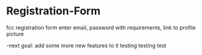 # Registration-Form
fcc registration form
enter email, password with requirements, link to profile picture

-next goal: add some more new features to it
 testing testing test
